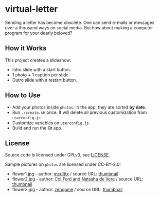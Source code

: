 # virtual-letter

Sending a letter has become obsolete. One can send e-mails or messages over a
thousand ways on social media. But how about making a computer program for your
dearly beloved?

## How it Works

This project creates a slideshow:

* Intro slide with a start button.
* 1 photo + 1 caption per slide.
* Outro slide with a restart button.

## How to Use

* Add your photos inside `photos`. In the app, they are sorted **by date**.
* Run `./create.sh` once. It will delete all previous customization from `userconfig.js`.
* Customize variables on `userconfig.js`.
* Build and run the Qt app.

## License

Source code is licensed under GPLv3, see [LICENSE](LICENSE).

Sample pictures on `photos` are licensed under CC-BY-2.0:

* flower1.jpg - author: [mcdlttx](https://www.flickr.com/people/mcdlttx/) / source URL: [thumbnail](https://c7.staticflickr.com/6/5169/5252468855_1acbf960ba_z.jpg)
* flower2.jpg - author: [Col Ford and Natasha de Vere](https://www.flickr.com/people/col_and_tasha/) / source URL: [thumbnail](https://c3.staticflickr.com/6/5024/5649019860_6d6ffd3691_z.jpg)
* flower3.jpg - author: [zengame](https://www.flickr.com/people/zengame/) / source URL: [thumbnail](https://c6.staticflickr.com/8/7366/16278903648_e6f2c2eed1_z.jpg)